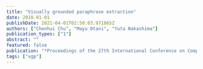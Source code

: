 ```yaml
---
title: "Visually grounded paraphrase extraction"
date: 2018-01-01
publishDate: 2021-04-01T02:50:03.971865Z
authors: ["Chenhui Chu", "Mayu Otani", "Yuta Nakashima"]
publication_types: ["1"]
abstract: ""
featured: false
publication: "*Proceedings of the 27th International Conference on Computational Linguistics*"
tags: ["vgp"]
---
```


